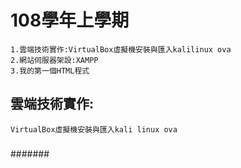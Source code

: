 # 108學年上學期

```
1.雲端技術實作:VirtualBox虛擬機安裝與匯入kalilinux ova
2.網站伺服器架設:XAMPP
3.我的第一個HTML程式

```
## 雲端技術實作:
```
VirtualBox虛擬機安裝與匯入kali linux ova
```
###

####

#####

#######

